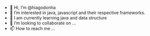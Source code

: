 - 👋 Hi, I’m @hiagodonha
- 👀 I’m interested in java, javascript and their respective frameworks. 
- 🌱 I am currently learning java and data structure
- 💞️ I’m looking to collaborate on ...
- 📫 How to reach me ...

<!---
hiagodonha/hiagodonha is a ✨ special ✨ repository because its `README.md` (this file) appears on your GitHub profile.
You can click the Preview link to take a look at your changes.
--->
